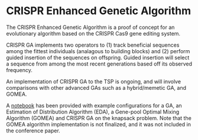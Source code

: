 # CRISPR Enhanced Genetic Algorithm

The CRISPR Enhanced Genetic Algorithm is a proof of concept for an evolutionary algorithm based on the CRISPR Cas9 gene editing system. 

CRISPR GA implements two operators to (1) track beneficial sequences among the fittest individuals (analagous to building blocks) and (2) perform guided insertion of the sequences on offspring. Guided insertion will select a sequence from among the most recent generations based off its observed frequency. 

An implementation of CRISPR GA to the TSP is ongoing, and will involve comparisons with other advanced GAs such as a hybrid/memetic GA, and GOMEA.

A [notebook](src/knapsack-experiments.ipynb) has been provided with example configurations for a GA, an Estimation of Distribution Algorithm (EDA), a Gene-pool Optimal Mixing Algorithm (GOMEA) and CRISPR GA on the knapsack problem. Note that the GOMEA algorithm implementation is not finalized, and it was not included in the conference paper.